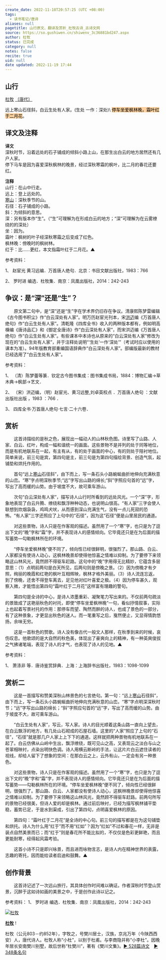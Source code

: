 ```yaml
---
create_date: 2022-11-18T20:57:25 (UTC +08:00)
tags:
  - 读书笔记/唐诗
aliases: null
pagetitle: 山行原文、翻译及赏析_杜牧古诗_古诗文网
source: https://so.gushiwen.cn/shiwenv_3c36881bd247.aspx
author: 杜牧
status: 已完成
category: null
notes: false
recite: true
uid: null
date updated: 2022-11-19 17:44
---
```


## 山行

[杜牧](https://so.gushiwen.cn/authorv_727e9dff8850.aspx) [〔唐代〕](https://so.gushiwen.cn/shiwens/default.aspx?cstr=%e5%94%90%e4%bb%a3)

远上寒山石径斜，白云生处有人家。(生处 一作：深处)\ <mark style="background: #FFB86CA6;">停车坐爱枫林晚，霜叶红于二月花</mark>。

## 译文及注释

**译文**\
深秋时节，沿着远处的石子铺成的倾斜小路上山，在那生出白云的地方居然还有几户人家。\
停下马车是因为喜爱深秋枫林的晚景，经过深秋寒霜的枫叶，比二月的春花还要红。

**注释**\
山行：在山中行走。\
远上：登上远处的。\
[寒山](https://so.gushiwen.cn/authorv_891602ebe5d9.aspx)：深秋季节的山。\
石径：石子铺成的小路。\
斜：为倾斜的意思。\
深：另有版本作“生”。（“生”可理解为在形成白云的地方；“深”可理解为在云雾缭绕的的深处）\
坐：因为。\
霜叶：枫树的叶子经深秋寒霜之后变成了红色。\
枫林晚：傍晚时的枫树林。\
红于：比……更红，本文指霜叶红于二月花。▲

参考资料：

1、 赵宦光 黄习远编．万首唐人绝句．北京：书目文献出版社，1983：766

2、 罗时进 编选．杜牧集．南京：凤凰出版社，2014：242-243

## 争议：是“深”还是“生”？

　　原文第二句中，是“深”还是“生”字在学术界仍旧存在争议。清康熙陈梦雷编辑《古今图书积尘》作“白云深处有人家”。明万历赵宦光刊本，宋[洪迈](https://so.gushiwen.cn/authorv_48295318fc9a.aspx)编《万首唐人绝句》作“白云生处有人家”。清乾隆《四库全书》收入的两种版本都有，例如明高棅编《唐诗品汇》和《御定全唐诗》作“白云深处有人家”，而宋洪迈编《万首唐人绝句》作“白云生处有人家”。有些课本中本诗也从原来的“白云深处有人家”修改为现在的“白云生处有人家”，并于注释处说明“‘生处’一作‘深处’”（考试时应以使用的课本为准）。94年版教育部重编国语辞典作“白云深处有人家”。部编版最新的教材已经选用了“白云生处有人家”。

参考资料：

1、 （清）陈梦蕾等篆．钦定古今图书集成：图书集成书局，1884：博物汇编→草木典→枫部→艺文．

2、 （宋）洪迈编，（明）赵宦光、黄习远整,刘卓英校点 ．万首唐人绝句 ：文献出版社出版 ，1983 ：766 ．

3、 四库全书·万首唐人绝句·七言·二十六卷．

## 赏析

　　这首诗描绘的是秋之色，展现出一幅动人的山林秋色图。诗里写了山路、人家、白云、红叶，构成一幅和谐统一的画面。这些景物不是并列的处于同等地位，而是有机地联系在一起，有主有从，有的处于画面的中心，有的则处于陪衬地位。简单来说，前三句是宾，第四句是主，前三句是为第四句描绘背景、创造气氛，起铺垫和烘托作用的。

　　首句“远上[寒山](https://so.gushiwen.cn/authorv_891602ebe5d9.aspx)石径斜”，由下而上，写一条石头小路蜿蜒曲折地伸向充满秋意的山峦。“寒”字点明深秋季节;“远”字写出山路的绵长;“斜”字照应句首的“远”字，写出了高而缓的山势。由于坡度不大，故可乘车游山。

　　次句“白云深处有人家”，描写诗人山行时所看到的远处风光。一个“深”字，形象地表现了白云升腾、缭绕和飘浮种种动态，也说明山很高。“有人家”三字会使人联想到炊烟袅袅，鸡鸣犬吠，从而感到深山充满生气，没有一点儿死寂的恐怖。“有人家”三字还照应了上句中的“石径”，因为这“石径”便是山里居民的通道。

　　对这些景物，诗人只是在作客观的描述。虽然用了一个“寒”字，也只是为了逗出下文的“晚”字和“霜”字，并不表现诗人的感情倾向。它毕竟还只是在为后面的描写蓄势—勾勒枫林所在的环境。

　　“停车坐爱枫林晚”便不同了，倾向性已经很鲜明，很强烈了。那山路、白云、人家都没有使诗人动心，这枫林晚景却使得他惊喜之情难以抑制。为了要停下来领略这山林风光，竟然顾不得驱车赶路。这句中的“晚”字用得无比精妙，它蕴含多层意思：（1）点明前两句是白天所见，后两句则是傍晚之景。（2）因为傍晚才有夕照，绚丽的晚霞和红艳的枫叶互相辉映，枫林才格外美丽。（3）诗人流连忘返，到了傍晚，还舍不得登车离去，足见他对红叶喜爱之极。（4）因为停车甚久，观察入微，才能悟出第四句“霜叶红于二月花”这样富有理趣的警句。

　　第四句是全诗的中心，是诗人浓墨重彩、凝聚笔力写出来的。不仅前两句疏淡的景致成了这艳丽秋色的衬托，即使“停车坐爱枫林晚”一句，看似抒情叙事，实际上也起着写景衬托的作用：那停车而望、陶然而醉的诗人，也成了景色的一部分，有了这种景象，才更显出秋色的迷人。而一笔重写之后，戛然便止，又显得情韵悠扬，余味无穷。

　　这是一首秋色的赞歌。诗人没有像古代一般文人那样，在秋季到来的时候，哀伤叹息。他歌颂的是大自然的秋色美，体现出了豪爽向上的精神，有一种英爽俊拔之气拂诸笔端，表现了诗人的才气，也表现了诗人的见地。▲

参考资料：

1、 萧涤非 等．唐诗鉴赏辞典．上海：上海辞书出版社，1983：1098-1099

## 赏析二

　　这是一首描写和赞美深秋山林景色的七言绝句。第一句：“远上[寒山](https://so.gushiwen.cn/authorv_891602ebe5d9.aspx)石径斜”，由下而上，写一条石头小路蜿蜒曲折地伸向充满秋意的山峦。“寒”字点明深深秋时节；“远”字写出山路的绵长；“斜”字照应句首的“远”字，写出了高而缓的山势。由于坡度不大，故可乘车游山。

　　“白云生处有人家”，写云，写人家。诗人的目光顺着这条山路一直向上望去，在白云飘浮的地方，有几处山石砌成的石屋石墙。这里的“人家”照应了上句的“石径”，“石径”就是那几户人家上上下下的通道。这样就把两种景物有机地联系在一起了。白云仿佛从山岭中生出，飘浮缭绕，既可见山之高，又表现云之淡白与山之苍翠相映衬，点染出明快色调。诗人用横云断岭的手法，让这片片白云遮住读者的视线，却给人留下了想象的空间：在那白云之上，云外有山，一定会有另一种景色。

　　对这些景物，诗人只是在作客观的描述。虽然用了一个“寒”字，也只是为了逗出下文的“晚”字和“霜”字，并不表现诗人的感情倾向。它毕竟还只是在为后面的描写蓄势——勾勒枫林所在的环境。“停车坐爱枫林晚”便不同了，倾向性已经很鲜明，很强烈了。那山路、白云、人家都没有使诗人动心，这枫林晚景却使得他惊喜之情难以抑制。为了要停下来领略这山林风光，竟然顾不得驱车赶路。前两句所写的景物已经很美，但诗人爱的却是枫林。通过前后映衬，已经为描写枫林铺平垫稳，蓄势已足，于是水到渠成，引出了第四句，点明喜爱枫林的原因。

　　第四句：“霜叶红于二月花”是全诗的中心句。前三句的描写都是在为这句铺垫和烘托。诗人为什么用“红于”而不用“红如”？因为“红如”不过和春花一样，无非是装点自然美景而已；而“红于”则是春花所不能比拟的，不仅仅是色彩更鲜艳，而且更能耐寒，经得起风霜考验。

　　这首小诗不只是即兴咏景，而且进而咏物言志，是诗人内在精神世界的表露，志趣的寄托，因而能给读者启迪和鼓舞。▲

## 创作背景

　　这首诗记述了一次远山旅行，其具体创作时间难以确证。作者深秋时节登山赏景，沉醉于这如诗如画的美景之中，于是创作此诗以记之。

参考资料：
1、 罗时进 编选．杜牧集．南京：凤凰出版社，2014：242-243

[![杜牧](https://song.gushiwen.cn/authorImg/dumu.jpg)](https://so.gushiwen.cn/authorv_727e9dff8850.aspx)

[**杜牧**](https://so.gushiwen.cn/authorv_727e9dff8850.aspx) !

杜牧（公元803－约852年），字牧之，号樊川居士，汉族，京兆万年（今陕西西安）人，唐代诗人。杜牧人称“小杜”，以别于杜甫。与李商隐并称“小李杜”。因晚年居长安南樊川别墅，故后世称“杜樊川”，著有《樊川文集》。[► 528篇诗文](https://so.gushiwen.cn/shiwens/default.aspx?astr=%e6%9d%9c%e7%89%a7)　[► 348条名句](https://so.gushiwen.cn/mingjus/default.aspx?astr=%e6%9d%9c%e7%89%a7)
